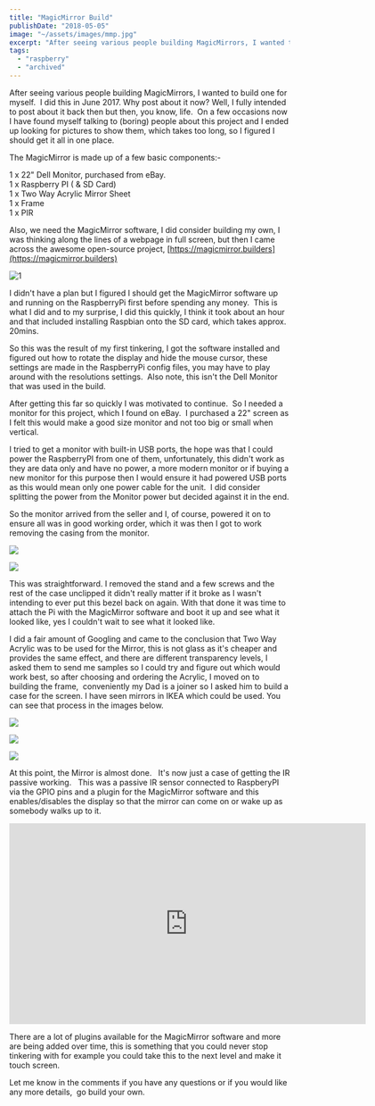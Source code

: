 ```yaml
---
title: "MagicMirror Build"
publishDate: "2018-05-05"
image: "~/assets/images/mmp.jpg"
excerpt: "After seeing various people building MagicMirrors, I wanted to build one for myself.  I did this in June 2017. Why post about it now? Well, I fully intended to post about it back then but then, you know, I got busy."
tags:
  - "raspberry"
  - "archived"
---
```


After seeing various people building MagicMirrors, I wanted to build one for myself.  I did this in June 2017. Why post about it now? Well, I fully intended to post about it back then but then, you know, life.  On a few occasions now I have found myself talking to (boring) people about this project and I ended up looking for pictures to show them, which takes too long, so I figured I should get it all in one place.

The MagicMirror is made up of a few basic components:-

1 x 22" Dell Monitor, purchased from eBay.  
1 x Raspberry PI ( & SD Card)  
1 x Two Way Acrylic Mirror Sheet  
1 x Frame  
1 x PIR

Also, we need the MagicMirror software, I did consider building my own, I was thinking along the lines of a webpage in full screen, but then I came across the awesome open-source project, [https://magicmirror.builders](https://magicmirror.builders)

![1](/images/20170606_212951361_iOS-e1588777999502.jpg)

I didn't have a plan but I figured I should get the MagicMirror software up and running on the RaspberryPi first before spending any money.  This is what I did and to my surprise, I did this quickly, I think it took about an hour and that included installing Raspbian onto the SD card, which takes approx. 20mins.

So this was the result of my first tinkering, I got the software installed and figured out how to rotate the display and hide the mouse cursor, these settings are made in the RaspberryPi config files, you may have to play around with the resolutions settings.  Also note, this isn't the Dell Monitor that was used in the build.

After getting this far so quickly I was motivated to continue.  So I needed a monitor for this project, which I found on eBay.  I purchased a 22" screen as I felt this would make a good size monitor and not too big or small when vertical.

I tried to get a monitor with built-in USB ports, the hope was that I could power the RaspberryPI from one of them, unfortunately, this didn't work as they are data only and have no power, a more modern monitor or if buying a new monitor for this purpose then I would ensure it had powered USB ports as this would mean only one power cable for the unit.  I did consider splitting the power from the Monitor power but decided against it in the end.

So the monitor arrived from the seller and I, of course, powered it on to ensure all was in good working order, which it was then I got to work removing the casing from the monitor.

![](/images/20170614_202142322_iOS-e1588778152350.jpg)
    
![](/images/20170614_202207554_iOS-e1588778131143.jpg)

This was straightforward. I removed the stand and a few screws and the rest of the case unclipped it didn't really matter if it broke as I wasn't intending to ever put this bezel back on again. With that done it was time to attach the Pi with the MagicMirror software and boot it up and see what it looked like, yes I couldn't wait to see what it looked like.

I did a fair amount of Googling and came to the conclusion that Two Way Acrylic was to be used for the Mirror, this is not glass as it's cheaper and provides the same effect, and there are different transparency levels, I asked them to send me samples so I could try and figure out which would work best, so after choosing and ordering the Acrylic, I moved on to building the frame,  conveniently my Dad is a joiner so I asked him to build a case for the screen. I have seen mirrors in IKEA which could be used. You can see that process in the images below.

![](/images/20170616_210827377_iOS-e1588778505877.jpg)
    
![](/images/20170616_205707529_iOS.jpg)
    
![](/images/20170617_145424074_iOS-e1588778459622.jpg)

At this point, the Mirror is almost done.   It's now just a case of getting the IR passive working.   This was a passive IR sensor connected to RaspberyPI via the GPIO pins and a plugin for the MagicMirror software and this enables/disables the display so that the mirror can come on or wake up as somebody walks up to it.

<iframe width="640" height="360" src="https://www.youtube.com/embed/ZCZJvVp3R6c" frameborder="0" allowfullscreen="allowfullscreen"></iframe>

There are a lot of plugins available for the MagicMirror software and more are being added over time, this is something that you could never stop tinkering with for example you could take this to the next level and make it touch screen.

Let me know in the comments if you have any questions or if you would like any more details,  go build your own.
